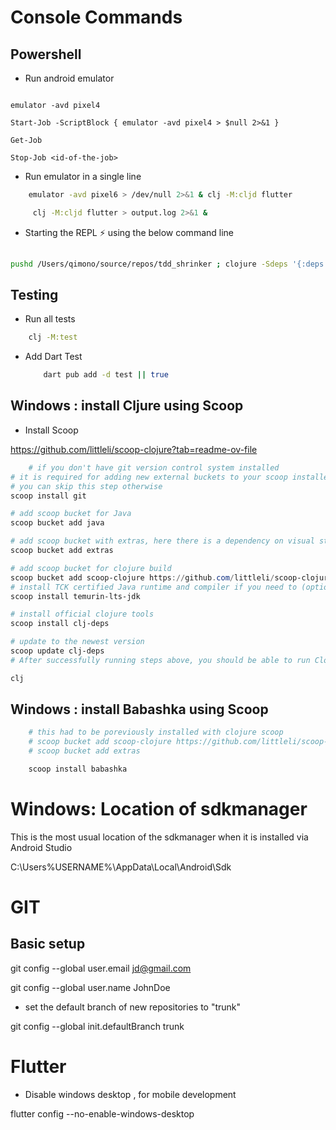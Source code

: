 # Console Commands

## Powershell

- Run android emulator

```ps2

emulator -avd pixel4

Start-Job -ScriptBlock { emulator -avd pixel4 > $null 2>&1 }

Get-Job

Stop-Job <id-of-the-job>
```


- Run emulator in a single line

```bash
    emulator -avd pixel6 > /dev/null 2>&1 & clj -M:cljd flutter

     clj -M:cljd flutter > output.log 2>&1 &

```

- Starting the REPL ⚡️ using the below command line

```bash
        
pushd /Users/qimono/source/repos/tdd_shrinker ; clojure -Sdeps '{:deps {nrepl/nrepl {:mvn/version,"1.0.0"},cider/cider-nrepl {:mvn/version,"0.28.5"}}}' -M:cljd ; popd

```

## Testing

- Run all tests

```bash
    clj -M:test 
```

- Add Dart Test

    ```bash
        dart pub add -d test || true 
    ```

## Windows : install Cljure using Scoop

- Install Scoop

https://github.com/littleli/scoop-clojure?tab=readme-ov-file

```ps1
    # if you don't have git version control system installed
# it is required for adding new external buckets to your scoop installer
# you can skip this step otherwise
scoop install git

# add scoop bucket for Java
scoop bucket add java

# add scoop bucket with extras, here there is a dependency on visual studio redistributable 'extras/vcredist2022'
scoop bucket add extras

# add scoop bucket for clojure build
scoop bucket add scoop-clojure https://github.com/littleli/scoop-clojure
# install TCK certified Java runtime and compiler if you need to (optional)
scoop install temurin-lts-jdk

# install official clojure tools
scoop install clj-deps

# update to the newest version
scoop update clj-deps
# After successfully running steps above, you should be able to run Clojure with following:

clj

```

## Windows : install Babashka using Scoop

```ps1
    # this had to be poreviously installed with clojure scoop 
    # scoop bucket add scoop-clojure https://github.com/littleli/scoop-clojure
    # scoop bucket add extras

    scoop install babashka
```
# Windows: Location of sdkmanager

This is the most usual location of the sdkmanager when it is installed via Android Studio

C:\Users\%USERNAME%\AppData\Local\Android\Sdk

# GIT

## Basic setup

 git config --global user.email jd@gmail.com

 git config --global user.name JohnDoe

 - set the default branch of new repositories to "trunk"

 git config --global init.defaultBranch trunk

# Flutter

- Disable windows desktop , for mobile development

flutter config --no-enable-windows-desktop
